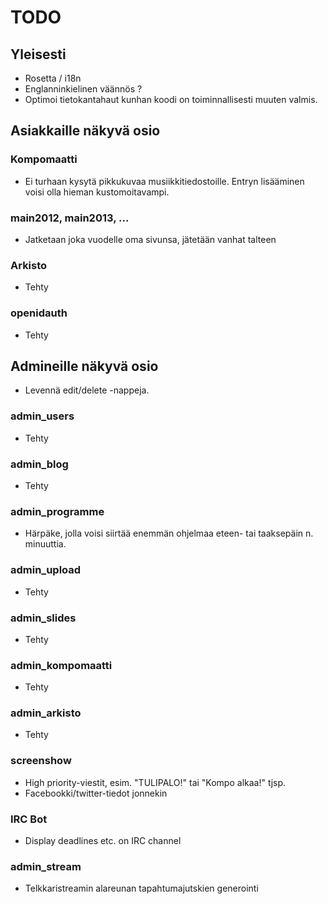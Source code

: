 # TODO

## Yleisesti

* Rosetta / i18n
* Englanninkielinen väännös ?
* Optimoi tietokantahaut kunhan koodi on toiminnallisesti muuten valmis.

## Asiakkaille näkyvä osio

### Kompomaatti
* Ei turhaan kysytä pikkukuvaa musiikkitiedostoille. Entryn lisääminen voisi olla hieman kustomoitavampi.

### main2012, main2013, ...

* Jatketaan joka vuodelle oma sivunsa, jätetään vanhat talteen

### Arkisto

* Tehty

### openidauth

* Tehty

## Admineille näkyvä osio

* Levennä edit/delete -nappeja.

### admin_users

* Tehty

### admin_blog

* Tehty

### admin_programme

* Härpäke, jolla voisi siirtää enemmän ohjelmaa eteen- tai taaksepäin n. minuuttia.

### admin_upload

* Tehty
  
### admin_slides

* Tehty

### admin_kompomaatti

* Tehty

### admin_arkisto

* Tehty
  
### screenshow

* High priority-viestit, esim. "TULIPALO!" tai "Kompo alkaa!" tjsp.
* Facebookki/twitter-tiedot jonnekin

### IRC Bot

* Display deadlines etc. on IRC channel

### admin_stream
* Telkkaristreamin alareunan tapahtumajutskien generointi
